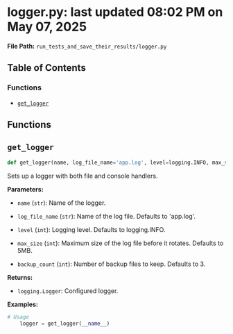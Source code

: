 # logger.py: last updated 08:02 PM on May 07, 2025

**File Path:** `run_tests_and_save_their_results/logger.py`

## Table of Contents

### Functions

- [`get_logger`](#get_logger)

## Functions

## `get_logger`

```python
def get_logger(name, log_file_name='app.log', level=logging.INFO, max_size=5 * 1024 * 1024, backup_count=3)
```

Sets up a logger with both file and console handlers.

**Parameters:**

- `name` (`str`): Name of the logger.

- `log_file_name` (`str`): Name of the log file. Defaults to 'app.log'.

- `level` (`int`): Logging level. Defaults to logging.INFO.

- `max_size` (`int`): Maximum size of the log file before it rotates. Defaults to 5MB.

- `backup_count` (`int`): Number of backup files to keep. Defaults to 3.

**Returns:**

- `logging.Logger`: Configured logger.

**Examples:**

```python
# Usage
    logger = get_logger(__name__)
```
